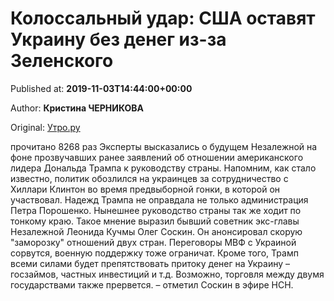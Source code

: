 
# Колоссальный удар: США оставят Украину без денег из-за Зеленского

Published at: **2019-11-03T14:44:00+00:00**

Author: **Кристина ЧЕРНИКОВА**

Original: [Утро.ру](https://utro.ru/politics/2019/11/03/1423181.shtml)

прочитано 8268 раз
Эксперты высказались о будущем Незалежной на фоне прозвучавших ранее заявлений об отношении американского лидера Дональда Трампа к руководству страны. Напомним, как стало известно, политик обозлился на украинцев за сотрудничество с Хиллари Клинтон во время предвыборной гонки, в которой он участвовал.
Надежд Трампа не оправдала не только администрация Петра Порошенко. Нынешнее руководство страны так же ходит по тонкому краю. Такое мнение выразил бывший советник экс-главы Незалежной Леонида Кучмы Олег Соскин. Он анонсировал скорую "заморозку" отношений двух стран. Переговоры МВФ с Украиной сорвутся, военную поддержку тоже ограничат. Кроме того, Трамп всеми силами будет препятствовать притоку денег на Украину – госзаймов, частных инвестиций и т.д. Возможно, торговля между двумя государствами также прервется.
– отметил Соскин в эфире НСН.
